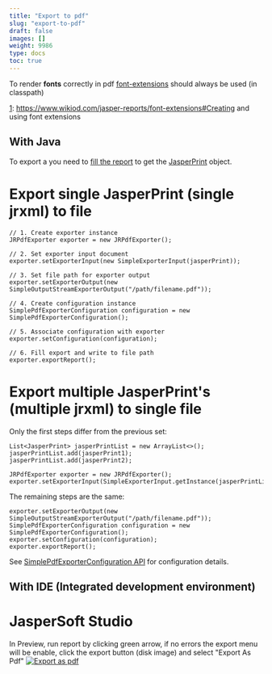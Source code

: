 ```yaml
---
title: "Export to pdf"
slug: "export-to-pdf"
draft: false
images: []
weight: 9986
type: docs
toc: true
---
```


To render **fonts** correctly in pdf [font-extensions][1] should always be used (in classpath) 


  [1]: https://www.wikiod.com/jasper-reports/font-extensions#Creating and using font extensions

## With Java
To export a you need to [fill the report][1] to get the [JasperPrint][2] object.

# Export single JasperPrint (single jrxml) to file

    // 1. Create exporter instance
    JRPdfExporter exporter = new JRPdfExporter();

    // 2. Set exporter input document
    exporter.setExporterInput(new SimpleExporterInput(jasperPrint));

    // 3. Set file path for exporter output
    exporter.setExporterOutput(new SimpleOutputStreamExporterOutput("/path/filename.pdf"));

    // 4. Create configuration instance
    SimplePdfExporterConfiguration configuration = new SimplePdfExporterConfiguration();

    // 5. Associate configuration with exporter
    exporter.setConfiguration(configuration);

    // 6. Fill export and write to file path
    exporter.exportReport();

# Export multiple JasperPrint's (multiple jrxml) to single file

Only the first steps differ from the previous set:

    List<JasperPrint> jasperPrintList = new ArrayList<>();
    jasperPrintList.add(jasperPrint1);
    jasperPrintList.add(jasperPrint2);

    JRPdfExporter exporter = new JRPdfExporter();
    exporter.setExporterInput(SimpleExporterInput.getInstance(jasperPrintList));

The remaining steps are the same:

    exporter.setExporterOutput(new SimpleOutputStreamExporterOutput("/path/filename.pdf"));
    SimplePdfExporterConfiguration configuration = new SimplePdfExporterConfiguration();
    exporter.setConfiguration(configuration);
    exporter.exportReport();

See [SimplePdfExporterConfiguration API][3] for configuration details.


  [1]: https://www.wikiod.com/jasper-reports/fill-report
  [2]: http://jasperreports.sourceforge.net/api/net/sf/jasperreports/engine/JasperPrint.html
  [3]: http://jasperreports.sourceforge.net/api/net/sf/jasperreports/export/SimplePdfExporterConfiguration.html

## With IDE (Integrated development environment)
# JasperSoft Studio

In Preview, run report by clicking green arrow, if no errors the export menu will be enable, click the export button (disk image) and select "Export As Pdf"
[![Export as pdf][1]][1]


  [1]: http://i.stack.imgur.com/If2S9.png


